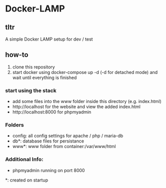 # Docker-LAMP

## tltr
A simple Docker LAMP setup for dev / test

## how-to
1) clone this repository
2) start docker using docker-compose up -d (-d for detached mode) and wait until everything is finished

### start using the stack
+ add some files into the www folder inside this directory (e.g. index.html)
+ http://localhost for the website and view the added index.html
+ http://localhost:8000 for phpmyadmin



### Folders
- config: all config settings for apache / php / maria-db
- db*: database files for persistance
- www*: www folder from container:/var/www/html 

### Additional Info:
- phpmyadmin running on port 8000

*: created on startup
